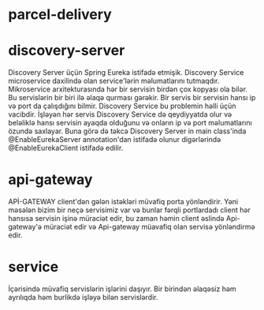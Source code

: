 # parcel-delivery

# discovery-server
Discovery Server üçün Spring Eureka istifadə etmişik.
Discovery Service microservice daxilində olan service'lərin məlumatlarını tutmaqdır. Mikroservice arxitekturasında hər bir servisin  birdən çox kopyası ola bilər. Bu servislərin bir biri ilə əlaqə qurması gərəkir. Bir servis bir servisin hansı ip və port da çalışdığını bilmir. 
Discovery Service bu problemin həlli üçün vacibdir. İşləyən hər servis Discovery Service də qeydiyyatda olur və beləliklə hansı servisin ayaqda olduğunu və onların ip və port məlumatlarını özundə saxlayar. Buna görə də təkcə Discovery Server in main class'inda @EnableEurekaServer annotation'dan istifadə olunur digərlərində @EnableEurekaClient istifadə edilir.

# api-gateway
APİ-GATEWAY client'dən gələn istəkləri müvafiq porta yönləndirir. Yəni məsələn bizim bir neçə servisimiz var və bunlar fərqli portlardadı client hər hansısa servisin işinə müraciət edir, bu zaman həmin client əslində Api-gateway'ə müraciət edir və Api-gateway müavafiq olan servisə yönləndirmə edir.

# service
İçərisində müvafiq servislərin işlərini daşıyır. Bir birindən əlaqəsiz həm ayrılıqda həm burlikdə işləyə bilən servislərdir. 
